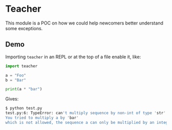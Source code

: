 # Teacher

This module is a POC on how we could help newcomers better understand
some exceptions.

## Demo

Importing `teacher` in an REPL or at the top of a file enable it, like:

```python
import teacher

a = "Foo"
b = "Bar"

print(a * "bar")
```

Gives:
```bash
$ python test.py
test.py:6: TypeError: can't multiply sequence by non-int of type 'str'
You tried to multiply a by 'bar'
which is not allowed, the sequence a can only be multiplied by an integer.
```
